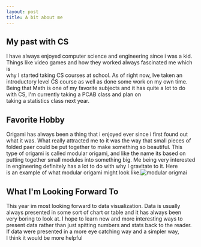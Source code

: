```yaml
---
layout: post
title: A bit about me
---
```


## My past with CS
I have always enjoyed computer science and engineering since i was a kid.  
Things like video games and how they worked always fascinated me which is  
why I started taking CS courses at school. As of right now, Ive taken an  
introductory level CS course as well as done some work on my own time.  
Being that Math is one of my favorite subjects and it has quite a lot to do  
with CS, I'm currently taking a PCAB class and plan on  
taking a statistics class next year.

## Favorite Hobby
Origami has always been a thing that i enjoyed ever since i first found out  
what it was. What really attracted me to it was the way that small pieces of  
folded paer could be put together to make something so beautiful. This  
type of origami is called modular origami, and like the name its based on  
putting together small modules into something big. Me being very interested  
in engineering definitely has a lot to do with why I gravitate to it. Here  
is an example of what modular origami might look like.![modular origmai][Origami]

## What I'm Looking Forward To
This year im most looking forward to data visualization. Data is usually  
always presented in some sort of chart or table and it has always been  
very boring to look at. I hope to learn new and more interesting ways to  
present data rather than just spitting numbers and stats back to the reader.  
If data were presented in a more eye catching way and a simpler way,  
I think it would be more helpful

[Origami]: https://origami.me/wp-content/uploads/2018/07/26-kusudamas.jpg
